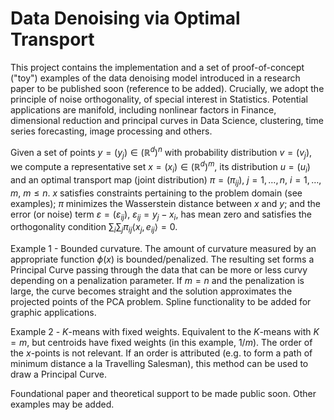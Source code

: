 # Data Denoising via Optimal Transport

This project contains the implementation and a set of proof-of-concept ("toy") examples of the data denoising model introduced in a research paper to be published soon (reference to be added). Crucially, we adopt the principle of noise orthogonality, of special interest in Statistics. Potential applications are manifold, including nonlinear factors in Finance, dimensional reduction and principal curves in Data Science, clustering, time series forecasting, image processing and others.

Given a set of points $y=(y_j)\in(\mathbb{R}^d)^n$ with probability distribution $v=(v_j)$, we compute a representative set $x=(x_i)\in(\mathbb{R}^d)^m$, its distribution $u=(u_i)$ and an optimal transport map (joint distribution) $\pi=(\pi_{ij})$, $j=1,\ldots,n$, $i=1,\ldots,m$, $m\leq n$. $x$ satisfies constraints pertaining to the problem domain (see examples); $\pi$ minimizes the Wasserstein distance between $x$ and $y$; and the error (or noise) term $\varepsilon=(\varepsilon_{ij})$, $\varepsilon_{ij}=y_j-x_i$, has mean zero and satisfies the orthogonality condition $\sum_i \sum_j \pi_{ij}  \langle x_j,e_{ij}\rangle = 0$.

Example 1 - Bounded curvature. The amount of curvature measured by an appropriate function $\phi(x)$ is bounded/penalized. The resulting set forms a Principal Curve passing through the data that can be more or less curvy depending on a penalization parameter. If $m=n$ and the penalization is large, the curve becomes straight and the solution approximates the projected points of the PCA problem. Spline functionality to be added for graphic applications.

Example 2 - $K$-means with fixed weights. Equivalent to the $K$-means with $K=m$, but centroids have fixed weights (in this example, $1/m$). The order of the $x$-points is not relevant. If an order is attributed (e.g. to form a path of minimum distance a la Travelling Salesman), this method can be used to draw a Principal Curve.

Foundational paper and theoretical support to be made public soon. Other examples may be added.
